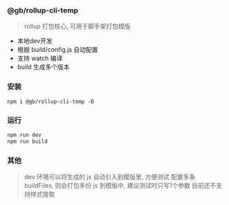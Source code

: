 ### @gb/rollup-cli-temp

> rollup 打包核心, 可用于脚手架打包模版

- 本地dev开发
- 根据 build/config.js 自动配置
- 支持 watch 编译
- build 生成多个版本

### 安装

```
npm i @gb/rollup-cli-temp -D
```

### 运行

```js
npm run dev
npm run build
```

### 其他

> dev 环境可以将生成的 js 自动引入到模版里, 方便测试
> 配置多条 buildFiles, 则会打包多份 js 到模版中, 建议测试时只写1个参数
> 目前还不支持样式提取

